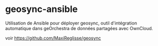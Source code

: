 # geosync-ansible

Utilisation de Ansible pour déployer geosync, outil d'intégration automatique dans geOrchestra de données partagées avec OwnCloud.

voir https://github.com/MaxiReglisse/geosync

